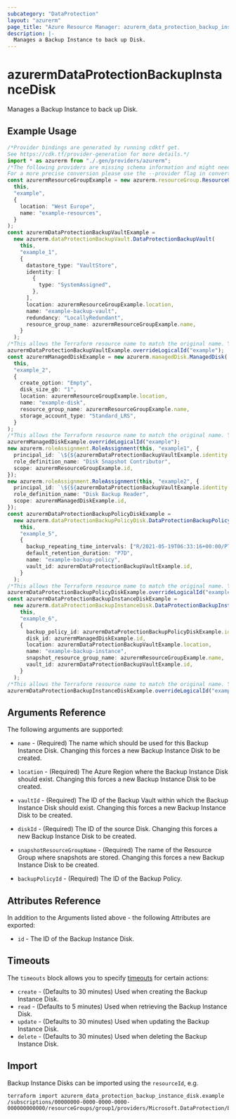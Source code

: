 ```yaml
---
subcategory: "DataProtection"
layout: "azurerm"
page_title: "Azure Resource Manager: azurerm_data_protection_backup_instance_disk"
description: |-
  Manages a Backup Instance to back up Disk.
---
```


# azurermDataProtectionBackupInstanceDisk

Manages a Backup Instance to back up Disk.

## Example Usage

```typescript
/*Provider bindings are generated by running cdktf get.
See https://cdk.tf/provider-generation for more details.*/
import * as azurerm from "./.gen/providers/azurerm";
/*The following providers are missing schema information and might need manual adjustments to synthesize correctly: azurerm.
For a more precise conversion please use the --provider flag in convert.*/
const azurermResourceGroupExample = new azurerm.resourceGroup.ResourceGroup(
  this,
  "example",
  {
    location: "West Europe",
    name: "example-resources",
  }
);
const azurermDataProtectionBackupVaultExample =
  new azurerm.dataProtectionBackupVault.DataProtectionBackupVault(
    this,
    "example_1",
    {
      datastore_type: "VaultStore",
      identity: [
        {
          type: "SystemAssigned",
        },
      ],
      location: azurermResourceGroupExample.location,
      name: "example-backup-vault",
      redundancy: "LocallyRedundant",
      resource_group_name: azurermResourceGroupExample.name,
    }
  );
/*This allows the Terraform resource name to match the original name. You can remove the call if you don't need them to match.*/
azurermDataProtectionBackupVaultExample.overrideLogicalId("example");
const azurermManagedDiskExample = new azurerm.managedDisk.ManagedDisk(
  this,
  "example_2",
  {
    create_option: "Empty",
    disk_size_gb: "1",
    location: azurermResourceGroupExample.location,
    name: "example-disk",
    resource_group_name: azurermResourceGroupExample.name,
    storage_account_type: "Standard_LRS",
  }
);
/*This allows the Terraform resource name to match the original name. You can remove the call if you don't need them to match.*/
azurermManagedDiskExample.overrideLogicalId("example");
new azurerm.roleAssignment.RoleAssignment(this, "example1", {
  principal_id: `\${${azurermDataProtectionBackupVaultExample.identity.fqn}[0].principal_id}`,
  role_definition_name: "Disk Snapshot Contributor",
  scope: azurermResourceGroupExample.id,
});
new azurerm.roleAssignment.RoleAssignment(this, "example2", {
  principal_id: `\${${azurermDataProtectionBackupVaultExample.identity.fqn}[0].principal_id}`,
  role_definition_name: "Disk Backup Reader",
  scope: azurermManagedDiskExample.id,
});
const azurermDataProtectionBackupPolicyDiskExample =
  new azurerm.dataProtectionBackupPolicyDisk.DataProtectionBackupPolicyDisk(
    this,
    "example_5",
    {
      backup_repeating_time_intervals: ["R/2021-05-19T06:33:16+00:00/PT4H"],
      default_retention_duration: "P7D",
      name: "example-backup-policy",
      vault_id: azurermDataProtectionBackupVaultExample.id,
    }
  );
/*This allows the Terraform resource name to match the original name. You can remove the call if you don't need them to match.*/
azurermDataProtectionBackupPolicyDiskExample.overrideLogicalId("example");
const azurermDataProtectionBackupInstanceDiskExample =
  new azurerm.dataProtectionBackupInstanceDisk.DataProtectionBackupInstanceDisk(
    this,
    "example_6",
    {
      backup_policy_id: azurermDataProtectionBackupPolicyDiskExample.id,
      disk_id: azurermManagedDiskExample.id,
      location: azurermDataProtectionBackupVaultExample.location,
      name: "example-backup-instance",
      snapshot_resource_group_name: azurermResourceGroupExample.name,
      vault_id: azurermDataProtectionBackupVaultExample.id,
    }
  );
/*This allows the Terraform resource name to match the original name. You can remove the call if you don't need them to match.*/
azurermDataProtectionBackupInstanceDiskExample.overrideLogicalId("example");

```

## Arguments Reference

The following arguments are supported:

*   `name` - (Required) The name which should be used for this Backup Instance Disk. Changing this forces a new Backup Instance Disk to be created.

*   `location` - (Required) The Azure Region where the Backup Instance Disk should exist. Changing this forces a new Backup Instance Disk to be created.

*   `vaultId` - (Required) The ID of the Backup Vault within which the Backup Instance Disk should exist. Changing this forces a new Backup Instance Disk to be created.

*   `diskId` - (Required) The ID of the source Disk. Changing this forces a new Backup Instance Disk to be created.

*   `snapshotResourceGroupName` - (Required) The name of the Resource Group where snapshots are stored. Changing this forces a new Backup Instance Disk to be created.

*   `backupPolicyId` - (Required) The ID of the Backup Policy.

## Attributes Reference

In addition to the Arguments listed above - the following Attributes are exported:

* `id` - The ID of the Backup Instance Disk.

## Timeouts

The `timeouts` block allows you to specify [timeouts](https://www.terraform.io/language/resources/syntax#operation-timeouts) for certain actions:

* `create` - (Defaults to 30 minutes) Used when creating the Backup Instance Disk.
* `read` - (Defaults to 5 minutes) Used when retrieving the Backup Instance Disk.
* `update` - (Defaults to 30 minutes) Used when updating the Backup Instance Disk.
* `delete` - (Defaults to 30 minutes) Used when deleting the Backup Instance Disk.

## Import

Backup Instance Disks can be imported using the `resourceId`, e.g.

```console
terraform import azurerm_data_protection_backup_instance_disk.example /subscriptions/00000000-0000-0000-0000-000000000000/resourceGroups/group1/providers/Microsoft.DataProtection/backupVaults/vault1/backupInstances/backupInstance1
```
